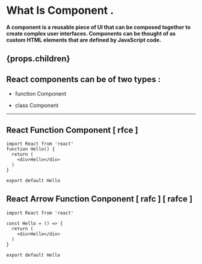 # What Is Component .

**A component is a reusable piece of UI that can be composed together to create complex user interfaces. Components can be thought of as custom HTML elements that are defined by JavaScript code.**

## {props.children}

<!-- <img src="component.webp"> -->

## React components can be of two types :

- function Component

- class Component

<hr>

## React Function Component [ rfce ]

```
import React from 'react'
function Hello() {
  return (
    <div>Hello</div>
  )
}

export default Hello

```
## React Arrow Function Conponent [ rafc ] [ rafce ]

```
import React from 'react'

const Hello = () => {
  return (
    <div>Hello</div>
  )
}

export default Hello

